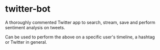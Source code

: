 # twitter-bot
A thoroughly commented Twitter app to search, stream, save and perform sentiment analysis on tweets.

Can be used to perform the above on a specific user's timeline, a hashtag or Twitter in general.
